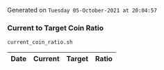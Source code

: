 Generated on `Tuesday 05-October-2021 at 20:04:57`

### Current to Target Coin Ratio
`current_coin_ratio.sh`

Date|Current|Target|Ratio
---|---|---|---
